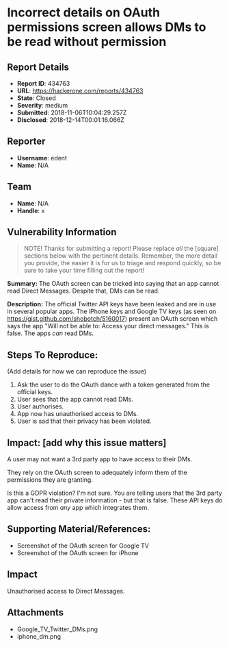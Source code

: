 # Incorrect details on OAuth permissions screen allows DMs to be read without permission

## Report Details
- **Report ID**: 434763
- **URL**: https://hackerone.com/reports/434763
- **State**: Closed
- **Severity**: medium
- **Submitted**: 2018-11-06T10:04:29.257Z
- **Disclosed**: 2018-12-14T00:01:16.066Z

## Reporter
- **Username**: edent
- **Name**: N/A

## Team
- **Name**: N/A
- **Handle**: x

## Vulnerability Information
> NOTE! Thanks for submitting a report! Please replace *all* the [square] sections below with the pertinent details. Remember, the more detail you provide, the easier it is for us to triage and respond quickly, so be sure to take your time filling out the report!

**Summary:** 
The OAuth screen can be tricked into saying that an app cannot read Direct Messages. Despite that, DMs can be read.

**Description:** 
The official Twitter API keys have been leaked and are in use in several popular apps.
The iPhone keys and Google TV keys (as seen on https://gist.github.com/shobotch/5160017) present an OAuth screen which says the app "Will not be able to:   Access your direct messages."
This is false.  The apps *can* read DMs.

## Steps To Reproduce:

(Add details for how we can reproduce the issue)

  1. Ask the user to do the OAuth dance with a token generated from the official keys.
  1. User sees that the app cannot read DMs.
  1. User authorises.
  1. App now has unauthorised access to DMs.
  1. User is sad that their privacy has been violated.

## Impact: [add why this issue matters]
A user may not want a 3rd party app to have access to their DMs.

They rely on the OAuth screen to adequately inform them of the permissions they are granting.

Is this a GDPR violation? I'm not sure. You are telling users that the 3rd party app can't read their private information - but that is false. These API keys do allow access from *any* app which integrates them.

## Supporting Material/References:

  * Screenshot of the OAuth screen for Google TV
  * Screenshot of the OAuth screen for iPhone

## Impact

Unauthorised access to Direct Messages.

## Attachments
- Google_TV_Twitter_DMs.png
- iphone_dm.png
